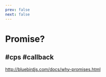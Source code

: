 ```yaml
---
prev: false
next: false
---
```


# Promise?
## #cps #callback 

http://bluebirdjs.com/docs/why-promises.html